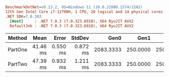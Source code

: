 ``` ini

BenchmarkDotNet=v0.13.2, OS=Windows 11 (10.0.22000.1574/21H2)
12th Gen Intel Core i7-12700H, 1 CPU, 20 logical and 14 physical cores
.NET SDK=7.0.103
  [Host]     : .NET 7.0.3 (7.0.323.6910), X64 RyuJIT AVX2
  DefaultJob : .NET 7.0.3 (7.0.323.6910), X64 RyuJIT AVX2


```
|  Method |     Mean |    Error |   StdDev |      Gen0 |     Gen1 |     Gen2 | Allocated |
|-------- |---------:|---------:|---------:|----------:|---------:|---------:|----------:|
| PartOne | 41.46 ms | 0.550 ms | 0.872 ms | 2083.3333 | 250.0000 | 250.0000 |  23.97 MB |
| PartTwo | 47.39 ms | 0.932 ms | 1.211 ms | 2083.3333 | 250.0000 | 250.0000 |  23.97 MB |
